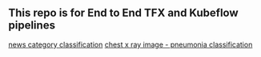 ## This repo is for End to End TFX and Kubeflow pipelines

[news category classification](https://github.com/akshaykoul-bit/tfx-kubeflow/tree/newscat)
[chest x ray image - pneumonia classification](https://github.com/akshaykoul-bit/tfx-kubeflow/tree/chestxray)
